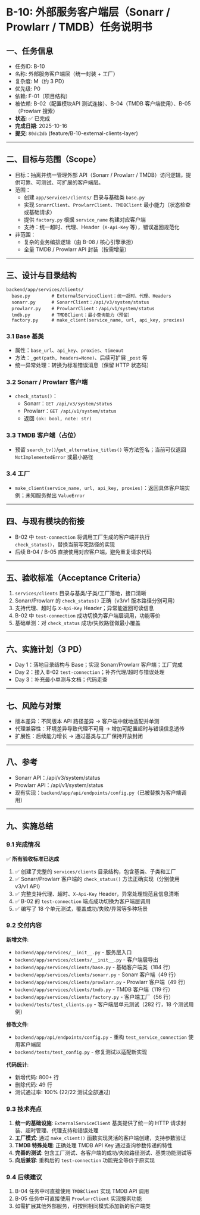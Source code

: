 # B-10: 外部服务客户端层（Sonarr / Prowlarr / TMDB）任务说明书

## 一、任务信息
- 任务ID: B-10
- 名称: 外部服务客户端层（统一封装 + 工厂）
- 复杂度: M（约 3 PD）
- 优先级: P0
- 依赖: F-01（项目结构）
- 被依赖: B-02（配置模块API 测试连接）、B-04（TMDB 客户端使用）、B-05（Prowlarr 搜索）
- **状态**: ✅ 已完成
- **完成日期**: 2025-10-16
- **提交**: `80dc2db` (feature/B-10-external-clients-layer)

---

## 二、目标与范围（Scope）
- 目标：抽离并统一管理外部 API（Sonarr / Prowlarr / TMDB）访问逻辑，提供可靠、可测试、可扩展的客户端层。
- 范围：
  - 创建 `app/services/clients/` 目录与基础类 `base.py`
  - 实现 `SonarrClient`、`ProwlarrClient`、`TMDBClient` 最小能力（状态检查或基础请求）
  - 提供 `factory.py` 根据 `service_name` 构建对应客户端
  - 支持：统一超时、代理、Header（`X-Api-Key` 等），错误返回规范化
- 非范围：
  - 复杂的业务编排逻辑（由 B-08 / 核心引擎承担）
  - 全量 TMDB / Prowlarr API 封装（按需增量）

---

## 三、设计与目录结构
```
backend/app/services/clients/
  base.py        # ExternalServiceClient：统一超时、代理、Headers
  sonarr.py      # SonarrClient：/api/v3/system/status
  prowlarr.py    # ProwlarrClient：/api/v1/system/status
  tmdb.py        # TMDBClient：最小查询能力（预留）
  factory.py     # make_client(service_name, url, api_key, proxies)
```

### 3.1 Base 基类
- 属性：`base_url`、`api_key`、`proxies`、`timeout`
- 方法：`_get(path, headers=None)`、后续可扩展 `_post` 等
- 统一异常处理：转换为标准错误消息（保留 HTTP 状态码）

### 3.2 Sonarr / Prowlarr 客户端
- `check_status()`：
  - Sonarr：`GET /api/v3/system/status`
  - Prowlarr：`GET /api/v1/system/status`
  - 返回 `(ok: bool, note: str)`

### 3.3 TMDB 客户端（占位）
- 预留 `search_tv()`/`get_alternative_titles()` 等方法签名；当前可仅返回 `NotImplementedError` 或最小路径

### 3.4 工厂
- `make_client(service_name, url, api_key, proxies)`：返回具体客户端实例；未知服务抛出 `ValueError`

---

## 四、与现有模块的衔接
- B-02 中 `test-connection` 将调用工厂生成的客户端并执行 `check_status()`，替换当前写死路径的实现
- 后续 B-04 / B-05 直接使用对应客户端，避免重复请求代码

---

## 五、验收标准（Acceptance Criteria）
1. `services/clients` 目录与基类/子类/工厂落地，接口清晰
2. Sonarr/Prowlarr 的 `check_status()` 正确（v3/v1 版本路径分别可用）
3. 支持代理、超时与 `X-Api-Key` Header；异常能返回可读信息
4. B-02 中 `test-connection` 成功切换为客户端层调用，功能等价
5. 基础单测：对 `check_status` 成功/失败路径做最小覆盖

---

## 六、实施计划（3 PD）
- Day 1：落地目录结构与 Base；实现 Sonarr/Prowlarr 客户端；工厂完成
- Day 2：接入 B-02 `test-connection`；补齐代理/超时与错误处理
- Day 3：补充最小单测与文档；代码走查

---

## 七、风险与对策
- 版本差异：不同版本 API 路径差异 → 客户端中就地适配并单测
- 代理兼容性：环境差异导致代理不可用 → 增加可配置超时与错误信息透传
- 扩展性：后续能力增长 → 通过基类与工厂保持开放封闭

---

## 八、参考
- Sonarr API：/api/v3/system/status
- Prowlarr API：/api/v1/system/status
- 现有实现：`backend/app/api/endpoints/config.py`（已被替换为客户端调用）

---

## 九、实施总结

### 9.1 完成情况
✅ **所有验收标准已达成**

1. ✅ 创建了完整的 `services/clients` 目录结构，包含基类、子类和工厂
2. ✅ Sonarr/Prowlarr 客户端的 `check_status()` 方法正确实现（分别使用 v3/v1 API）
3. ✅ 完整支持代理、超时、`X-Api-Key` Header，异常处理规范且信息清晰
4. ✅ B-02 的 `test-connection` 端点成功切换为客户端层调用
5. ✅ 编写了 18 个单元测试，覆盖成功/失败/异常等多种场景

### 9.2 交付内容

**新增文件**:
- `backend/app/services/__init__.py` - 服务层入口
- `backend/app/services/clients/__init__.py` - 客户端层导出
- `backend/app/services/clients/base.py` - 基础客户端类（184 行）
- `backend/app/services/clients/sonarr.py` - Sonarr 客户端（49 行）
- `backend/app/services/clients/prowlarr.py` - Prowlarr 客户端（49 行）
- `backend/app/services/clients/tmdb.py` - TMDB 客户端（119 行）
- `backend/app/services/clients/factory.py` - 客户端工厂（56 行）
- `backend/tests/test_clients.py` - 客户端层单元测试（282 行，18 个测试用例）

**修改文件**:
- `backend/app/api/endpoints/config.py` - 重构 `test_service_connection` 使用客户端层
- `backend/tests/test_config.py` - 修复测试以适配新实现

**代码统计**:
- 新增代码: 800+ 行
- 删除代码: 49 行
- 测试通过率: 100% (22/22 测试全部通过)

### 9.3 技术亮点

1. **统一的基础设施**: `ExternalServiceClient` 基类提供了统一的 HTTP 请求封装、超时管理、代理支持和错误处理
2. **工厂模式**: 通过 `make_client()` 函数实现灵活的客户端创建，支持参数验证
3. **TMDB 特殊处理**: 正确处理 TMDB API Key 通过查询参数传递的特性
4. **完善的测试**: 包含工厂测试、各客户端的成功/失败路径测试、基类功能测试等
5. **向后兼容**: 重构后的 `test-connection` 功能完全等价于原实现

### 9.4 后续建议

1. B-04 任务中可直接使用 `TMDBClient` 实现 TMDB API 调用
2. B-05 任务中可直接使用 `ProwlarrClient` 实现搜索功能
3. 如需扩展其他外部服务，可按照相同模式添加新的客户端类
